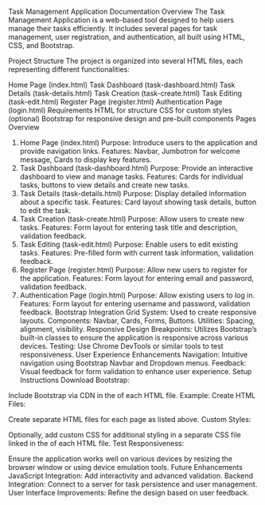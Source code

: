 Task Management Application Documentation
Overview
The Task Management Application is a web-based tool designed to help users manage their tasks efficiently. It includes several pages for task management, user registration, and authentication, all built using HTML, CSS, and Bootstrap.

Project Structure
The project is organized into several HTML files, each representing different functionalities:

Home Page (index.html)
Task Dashboard (task-dashboard.html)
Task Details (task-details.html)
Task Creation (task-create.html)
Task Editing (task-edit.html)
Register Page (register.html)
Authentication Page (login.html)
Requirements
HTML for structure
CSS for custom styles (optional)
Bootstrap for responsive design and pre-built components
Pages Overview
1. Home Page (index.html)
Purpose: Introduce users to the application and provide navigation links.
Features: Navbar, Jumbotron for welcome message, Cards to display key features.
2. Task Dashboard (task-dashboard.html)
Purpose: Provide an interactive dashboard to view and manage tasks.
Features: Cards for individual tasks, buttons to view details and create new tasks.
3. Task Details (task-details.html)
Purpose: Display detailed information about a specific task.
Features: Card layout showing task details, button to edit the task.
4. Task Creation (task-create.html)
Purpose: Allow users to create new tasks.
Features: Form layout for entering task title and description, validation feedback.
5. Task Editing (task-edit.html)
Purpose: Enable users to edit existing tasks.
Features: Pre-filled form with current task information, validation feedback.
6. Register Page (register.html)
Purpose: Allow new users to register for the application.
Features: Form layout for entering email and password, validation feedback.
7. Authentication Page (login.html)
Purpose: Allow existing users to log in.
Features: Form layout for entering username and password, validation feedback.
Bootstrap Integration
Grid System: Used to create responsive layouts.
Components: Navbar, Cards, Forms, Buttons.
Utilities: Spacing, alignment, visibility.
Responsive Design
Breakpoints: Utilizes Bootstrap’s built-in classes to ensure the application is responsive across various devices.
Testing: Use Chrome DevTools or similar tools to test responsiveness.
User Experience Enhancements
Navigation: Intuitive navigation using Bootstrap Navbar and Dropdown menus.
Feedback: Visual feedback for form validation to enhance user experience.
Setup Instructions
Download Bootstrap:

Include Bootstrap via CDN in the <head> of each HTML file.
Example: <link href="https://stackpath.bootstrapcdn.com/bootstrap/4.5.2/css/bootstrap.min.css" rel="stylesheet">
Create HTML Files:

Create separate HTML files for each page as listed above.
Custom Styles:

Optionally, add custom CSS for additional styling in a separate CSS file linked in the <head> of each HTML file.
Test Responsiveness:

Ensure the application works well on various devices by resizing the browser window or using device emulation tools.
Future Enhancements
JavaScript Integration: Add interactivity and advanced validation.
Backend Integration: Connect to a server for task persistence and user management.
User Interface Improvements: Refine the design based on user feedback.